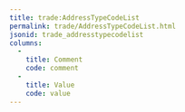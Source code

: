 ```yaml
---
title: trade:AddressTypeCodeList
permalink: trade/AddressTypeCodeList.html
jsonid: trade_addresstypecodelist
columns:
  - 
    title: Comment
    code: comment
  - 
    title: Value
    code: value
---
```

